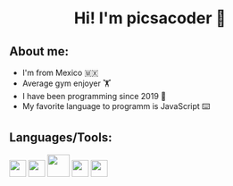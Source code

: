 <div align="center">
  <h1>Hi! I'm picsacoder 👋</h1>
</div>


## About me: 
<ul>
  <li>I'm from Mexico 🇲🇽 </li>
  
  <li>Average gym enjoyer 🏋️</li>
  
  <li>I have been programming since 2019 📅</li>
  
  <li>My favorite language to programm is JavaScript ⌨️</li>
  
  
</ul>

## Languages/Tools:
<img width=30px src="https://external-content.duckduckgo.com/iu/?u=https%3A%2F%2Fseeklogo.com%2Fimages%2FN%2Fnodejs-logo-FBE122E377-seeklogo.com.png&f=1&nofb=1"> </img> <img width=30px src="https://external-content.duckduckgo.com/iu/?u=https%3A%2F%2Fclipground.com%2Fimages%2Freact-logo-png-7.png&f=1&nofb=1"> </img> <img width=40px src="https://external-content.duckduckgo.com/iu/?u=https%3A%2F%2Fvectorified.com%2Fimages%2Fmongodb-icon-9.png&f=1&nofb=1"> </img> <img width=30px src="https://external-content.duckduckgo.com/iu/?u=https%3A%2F%2Fupload.wikimedia.org%2Fwikipedia%2Fcommons%2Fthumb%2Fc%2Fc3%2FPython-logo-notext.svg%2F1200px-Python-logo-notext.svg.png&f=1&nofb=1"> </img> <img width=30px src="https://external-content.duckduckgo.com/iu/?u=https%3A%2F%2Fcdn.freebiesupply.com%2Flogos%2Flarge%2F2x%2Fgit-icon-logo-png-transparent.png&f=1&nofb=1"> </img> 
